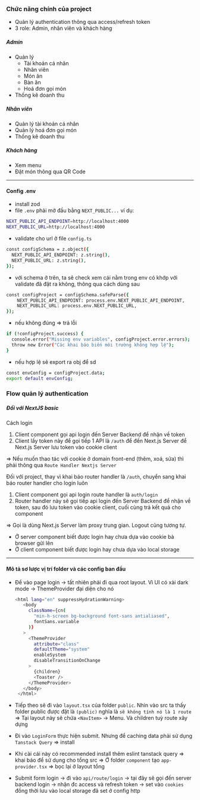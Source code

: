 ### Chức năng chính của project

- Quản lý authentication thông qua access/refresh token
- 3 role: Admin, nhân viên và khách hàng

##### Admin

- Quản lý
  - Tài khoản cá nhân
  - Nhân viên
  - Món ăn
  - Bàn ăn
  - Hoá đơn gọi món
- Thống kê doanh thu

##### Nhân viên

- Quản lý tài khoản cá nhân
- Quản lý hoá đơn gọi món
- Thống kê doanh thu

##### Khách hàng

- Xem menu
- Đặt món thông qua QR Code

---

#### Config .env

- install zod
- file `.env` phải mở đầu bằng `NEXT_PUBLIC...`
  ví dụ:

```bash
NEXT_PUBLIC_API_ENDPOINT=http://localhost:4000
NEXT_PUBLIC_URL=http://localhost:4000
```

- validate cho url ở file `config.ts`

```bash
const configSchema = z.object({
  NEXT_PUBLIC_API_ENDPOINT: z.string(),
  NEXT_PUBLIC_URL: z.string(),
});
```

- với schema ở trên, ta sẽ check xem cái nằm trong env có khớp với validate đã đặt ra không, thông qua cách dùng sau

```bash
const configProject = configSchema.safeParse({
    NEXT_PUBLIC_API_ENDPOINT: process.env.NEXT_PUBLIC_API_ENDPOINT,
    NEXT_PUBLIC_URL: process.env.NEXT_PUBLIC_URL,
});
```

- nếu không đúng => trả lỗi

```bash
if (!configProject.success) {
  console.error("Missing env variables", configProject.error.errors);
  throw new Error("Các khai báo biến môi trường không hợp lệ");
}
```

- nếu hợp lệ sẽ export ra obj để sd

```bash
const envConfig = configProject.data;
export default envConfig;
```

### Flow quản lý authentication

##### Đối với NextJS basic

Cách login

1.  Client component gọi api login đến Server Backend để nhận về token
2.  Client lấy token này để gọi tiếp 1 API là `/auth` để đến Next.js Server để Next.js Server lưu token vào cookie client

=> Nếu muốn thao tác với cookie ở domain front-end (thêm, xoá, sửa) thì phải thông qua `Route Handler Nextjs Server`

Đối với project, thay vì khai báo router handler là `/auth`, chuyển sang khai báo router handler cho login luôn

1. Client component gọi api login route handler là `auth/login`
2. Router handler này sẽ gọi tiếp api login đến Server Backend để nhận về token, sau đó lưu token vào cookie client, cuối cùng trả kết quả cho component

=> Gọi là dùng Next.js Server làm proxy trung gian.
Logout cũng tương tự.

- Ở server component biết được login hay chưa dựa vào cookie bà browser gửi lên
- Ở client component biết được login hay chưa dựa vào local storage

---

#### Mô tả sơ lược vị trí folder và các config ban đầu

- Để vào page login -> tất nhiên phải đi qua root layout. Vì UI có xài dark mode -> ThemeProvider đại diện cho nó
  ```bash
  <html lang="en" suppressHydrationWarning>
     <body
       className={cn(
         "min-h-screen bg-background font-sans antialiased",
         fontSans.variable
       )}
     >
       <ThemeProvider
         attribute="class"
         defaultTheme="system"
         enableSystem
         disableTransitionOnChange
       >
         {children}
         <Toaster />
       </ThemeProvider>
     </body>
   </html>
  ```
- Tiếp theo sẽ đi vào `layout.tsx` của folder `public`. Nhìn vào src ta thấy folder public được đặt là `(public)` nghĩa là `sẽ không tính nó là 1 route`
  => Tại layout này sẽ chứa `<NavItem>` -> Menu. Và children tuỳ route xây dựng

- Đi vào `LoginForm` thực hiện submit. Nhưng để caching data phải sử dụng `Tanstack Query` => install
- Khi cài cái này có recommended install thêm eslint tanstack query => khai báo để sử dụng cho tổng src => Ở folder `component` tạo `app-provider.tsx` => bọc lại ở layout tổng
- Submit form login -> đi vào `api/route/login` -> tại đây sẽ gọi đến server backend login -> nhận đc access và refresh token -> set vào `cookies` đồng thời lưu vào local storage đã set ở config http
